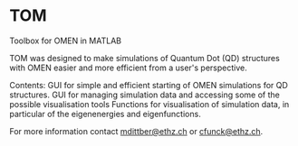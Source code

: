 TOM
===

Toolbox for OMEN in MATLAB

TOM was designed to make simulations of Quantum Dot (QD) structures with OMEN easier and more efficient from a user's perspective. 

Contents:
GUI for simple and efficient starting of OMEN simulations for QD structures.
GUI for managing simulation data and accessing some of the possible visualisation tools
Functions for visualisation of simulation data, in particular of the eigenenergies and eigenfunctions.

For more information contact mdittber@ethz.ch or cfunck@ethz.ch.